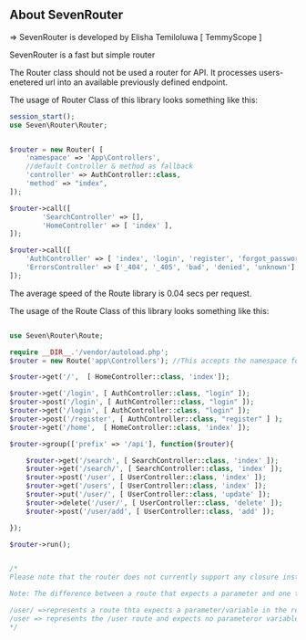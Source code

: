 ## About SevenRouter

=> SevenRouter is developed by Elisha Temiloluwa [ TemmyScope ]	

SevenRouter is a fast but simple router

The Router class should not be used a router for API. It processes users-enetered url into an available 
previously defined endpoint.

The usage of Router Class of this library looks something like this:

```php
session_start();
use Seven\Router\Router;


$router = new Router( [
	'namespace' => 'App\Controllers',
	//default Controller & method as fallback
	'controller' => AuthController::class,
	'method' => "index",
]);

$router->call([
		'SearchController' => [],
		'HomeController' => [ 'index' ],
]);

$router->call([
	'AuthController' => [ 'index', 'login', 'register', 'forgot_password', 'activate', 'about', 'logout'],
	'ErrorsController' => ['_404', '_405', 'bad', 'denied', 'unknown']
]);
```

The average speed of the Route library is 0.04 secs per request.


The usage of the Route Class of this library looks something like this:
```php

use Seven\Router\Route;

require __DIR__.'/vendor/autoload.php';
$router = new Route('app\Controllers'); //This accepts the namespace for the controllers that would be used.

$router->get('/',  [ HomeController::class, 'index']);

$router->get('/login', [ AuthController::class, "login" ]);
$router->post('/login', [ AuthController::class, "login" ]);
$router->get('/login', [ AuthController::class, "login" ]);
$router->post('/register', [ AuthController::class, "register" ] );
$router->get('/home',  [ HomeController::class, 'index' ]);

$router->group(['prefix' => '/api'], function($router){

	$router->get('/search', [ SearchController::class, 'index' ]);
	$router->get('/search/', [ SearchController::class, 'index' ]);
	$router->post('/user', [ UserController::class, 'index' ]);
	$router->get('/users', [ UserController::class, 'index' ]);
	$router->put('/user/', [ UserController::class, 'update' ]);
	$router->delete('/user/', [ UserController::class, 'delete' ]);
	$router->post('/user/add', [ UserController::class, 'add' ]);

});

$router->run();


/*
Please note that the router does not currently support any closure instance, use anonymous function like the above

Note: The difference between a route that expects a parameter and one that doesn't is the trailing slash in the route. E.g.

/user/ =>represents a route thta expects a parameter/variable in the request url, such as /user/1
/user => represents the /user route and expects no parameteror variable
*/
```